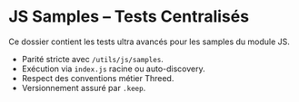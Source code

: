 # JS Samples – Tests Centralisés

Ce dossier contient les tests ultra avancés pour les samples du module JS.

- Parité stricte avec `/utils/js/samples`.
- Exécution via `index.js` racine ou auto-discovery.
- Respect des conventions métier Threed.
- Versionnement assuré par `.keep`.
